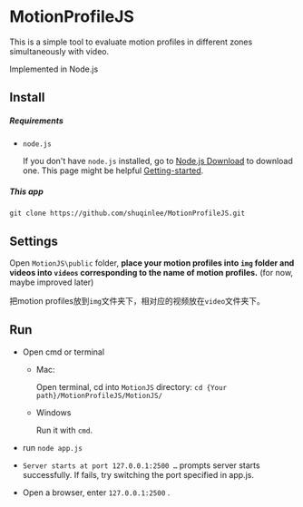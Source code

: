 # MotionProfileJS
This is a simple tool to evaluate motion profiles in different zones simultaneously with video.

Implemented in Node.js

## Install

##### Requirements

- `node.js`

  If you don't have `node.js` installed, go to [Node.js Download](https://nodejs.org/en/download/) to download one. This page might be helpful [Getting-started](https://docs.npmjs.com/getting-started/installing-node).

##### This app

```
git clone https://github.com/shuqinlee/MotionProfileJS.git
```

## Settings

Open `MotionJS\public` folder, **place your motion profiles into `img` folder and videos into `videos` corresponding to the name of motion profiles.** (for now, maybe improved later)

把motion profiles放到`img`文件夹下，相对应的视频放在`video`文件夹下。

## Run

- Open cmd or terminal

  - Mac:

    Open terminal, cd into `MotionJS` directory: `cd {Your path}/MotionProfileJS/MotionJS/`

  - Windows

    Run it with `cmd`.

-  run `node app.js`
- `Server starts at port 127.0.0.1:2500 …` prompts server starts successfully. If fails, try switching the port specified in app.js. 
- Open a browser, enter `127.0.0.1:2500` .